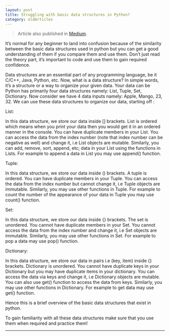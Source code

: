 ```yaml
---
layout: post 
title: Struggling with basic data structures in Python?
category: oldArticles
---
```


> Article also published in [Medium](https://surajsv.medium.com/).

It’s normal for any beginner to land into confusion because of the similarity between the basic data structures used in python but you can get a good understanding of them if you compare them and use them. Don’t just read the theory part, it’s important to code and use them to gain required confidence.

Data structures are an essential part of any programming language, be it C/C++, Java, Python, etc. Now, what is a data structure? In simple words, it’s a structure or a way to organize your given data. Your data can be Python has primarily four data structures namely: List, Tuple, Set, Dictionary. Now consider we have 4 data inputs namely: Apple, Mango, 23, 32. We can use these data structures to organize our data, starting off :

List:

In this data structure, we store our data inside [] brackets. List is ordered which means when you print your data then you would get it in an ordered manner in the console. You can have duplicate members in your List.
You can access the data from the index number (note that index number can be negative as well) and change it, i.e List objects are mutable.
Similarly, you can add, remove, sort, append, etc; data in your List using the functions in Lists. For example to append a data in List you may use append() function.

Tuple:

In this data structure, we store our data inside () brackets. A tuple is ordered. You can have duplicate members in your Tuple.
You can access the data from the index number but cannot change it, i.e Tuple objects are immutable.
Similarly, you may use other functions in Tuple. For example to count the number of the appearance of your data in Tuple you may use count() function.

Set:

In this data structure, we store our data inside {} brackets. The set is unordered. You cannot have duplicate members in your Set.
You cannot access the data from the index number and change it, i.e Set objects are immutable.
Similarly, you may use other functions in Set. For example to pop a data may use pop() function.

Dictionary:

In this data structure, we store our data in pairs i.e (key, item) inside {} brackets. Dictionary is unordered. You cannot have duplicate keys in your Dictionary but you may have duplicate items in your dictionary.
You can access the data via keys and change it, i.e Dictionary objects are mutable. You can also use get() function to access the data from keys.
Similarly, you may use other functions in Dictionary. For example to get data may use get() function.

Hence this is a brief overview of the basic data structures that exist in python.

To gain familiarity with all these data structures make sure that you use them when required and practice them!

----------------
